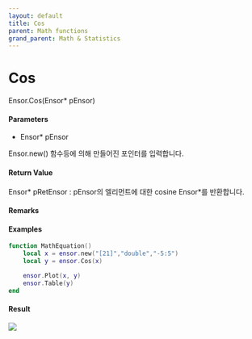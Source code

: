 ```yaml
---
layout: default
title: Cos
parent: Math functions
grand_parent: Math & Statistics
---
```


# Cos

Ensor.Cos\(Ensor\* pEnsor\)

#### Parameters

* Ensor\* pEnsor

Ensor.new\(\) 함수등에 의해 만들어진 포인터를 입력합니다.

#### Return Value

Ensor\* pRetEnsor : pEnsor의 엘리먼트에 대한 cosine Ensor\*를 반환합니다.

#### Remarks

#### Examples

```lua
function MathEquation()
	local x = ensor.new("[21]","double","-5:5")
 	local y = ensor.Cos(x)

 	ensor.Plot(x, y)
 	ensor.Table(y)
end
```

#### Result

![](/MathAPI/CosResult.png)

